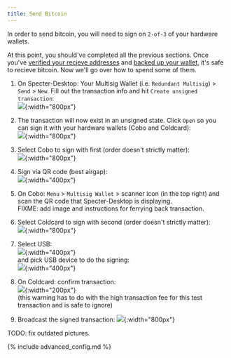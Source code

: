 ```yaml
---
title: Send Bitcoin
---
```


In order to send bitcoin, you will need to sign on `2-of-3` of your hardware wallets.

At this point, you should've completed all the previous sections.
Once you've [verified your recieve addresses](/verify-receive-address) and [backed up your wallet](/backup-wallet), it's safe to recieve bitcoin.
Now we'll go over how to spend some of them.

1. On Specter-Desktop: Your Multisig Wallet (i.e. `Redundant Multisig`) > `Send` > `New`. Fill out the transaction info and hit `Create unsigned transaction`:  
![](/assets/img/send-bitcoin-specter-create-skeleton.png){:width="800px"}  

2. The transaction will now exist in an unsigned state.
Click `Open` so you can sign it with your hardware wallets (Cobo and Coldcard):  
![](/assets/img/send-bitcoin-specter-unsigned-skeleton.png){:width="800px"}  

3. Select Cobo to sign with first (order doesn't strictly matter):  
![](/assets/img/send-bitcoin-specter-open-skeleton-cobo.png){:width="800px"}  

3. Sign via QR code (best airgap):  
![](/assets/img/send-bitcoin-specter-sign-cobo.png){:width="400px"}  

4. On Cobo: `Menu` > `Multisig Wallet` > scanner icon (in the top right) and scan the QR code that Specter-Desktop is displaying.  
FIXME: add image and instructions for ferrying back transaction.

5. Select Coldcard to sign with second (order doesn't strictly matter):  
![](/assets/img/send-bitcoin-specter-open-skeleton-coldcard.png){:width="800px"}

6. Select USB:  
![](/assets/img/send-bitcoin-coldcard-sign-type.png){:width="400px"}  
and pick USB device to do the signing:  
![](/assets/img/send-bitcoin-coldcard-sign-usb.png){:width="400px"}  

7. On Coldcard: confirm transaction:  
![](/assets/img/send-bitcoin-coldcard-device-confirmation.jpeg){:width="200px"}  
(this warning has to do with the high transaction fee for this test transaction and is safe to ignore)

8. Broadcast the signed transaction:
![](/assets/img/send-bitcoin-specter-broadcast.png){:width="800px"}  


TODO: fix outdated pictures.


{% include advanced_config.md %}
